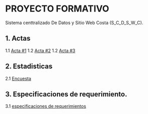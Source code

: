 # PROYECTO FORMATIVO
Sistema centtralizado De Datos y Sitio Web Costa (S_C_D_S_W_C).

## 1. Actas

1.1 [Acta #1](https://github.com/CarsOk/2069827_Equipo_04/blob/master/acta01.md)
1.2 [Acta #2](https://github.com/CarsOk/2069827_Equipo_04/blob/master/Actas/acta02.md)
1.2 [Acta #3 ](https://github.com/CarsOk/2069827_Equipo_04/blob/master/acta03.md)

## 2. Estadisticas

2.1 [Encuesta](https://github.com/CarsOk/2069827_Equipo_04/blob/master/Encuesta.md)

## 3. Especificaciones de requerimiento.

   3.1 [especificaciones de requerimientos](https://github.com/CarsOk/2069827_Equipo_04/commit/7e532f83465c91fe09734b7870da61eadc52192e)
